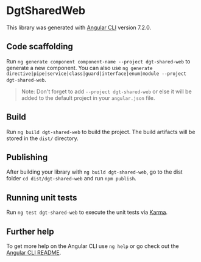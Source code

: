 # DgtSharedWeb

This library was generated with [Angular CLI](https://github.com/angular/angular-cli) version 7.2.0.

## Code scaffolding

Run `ng generate component component-name --project dgt-shared-web` to generate a new component. You can also use `ng generate directive|pipe|service|class|guard|interface|enum|module --project dgt-shared-web`.
> Note: Don't forget to add `--project dgt-shared-web` or else it will be added to the default project in your `angular.json` file. 

## Build

Run `ng build dgt-shared-web` to build the project. The build artifacts will be stored in the `dist/` directory.

## Publishing

After building your library with `ng build dgt-shared-web`, go to the dist folder `cd dist/dgt-shared-web` and run `npm publish`.

## Running unit tests

Run `ng test dgt-shared-web` to execute the unit tests via [Karma](https://karma-runner.github.io).

## Further help

To get more help on the Angular CLI use `ng help` or go check out the [Angular CLI README](https://github.com/angular/angular-cli/blob/master/README.md).
